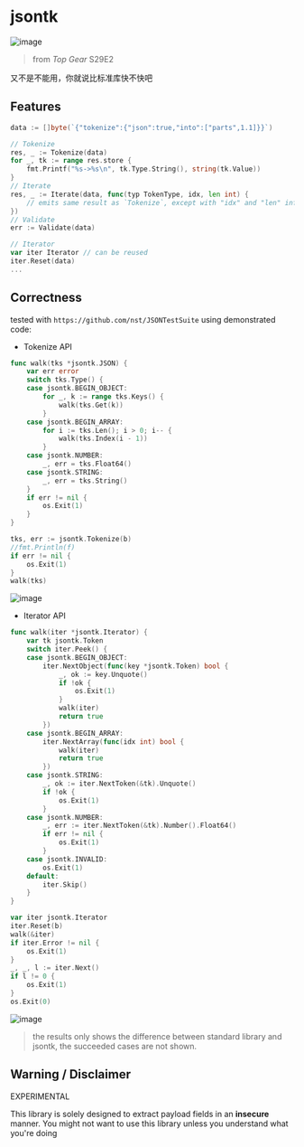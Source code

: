 # jsontk

![image](https://github.com/frankli0324/go-jsontk/assets/20221896/37b70d26-f28f-4616-88f0-3a6683610f00)
> from *Top Gear* S29E2

又不是不能用，你就说比标准库快不快吧

## Features

```go
data := []byte(`{"tokenize":{"json":true,"into":["parts",1.1]}}`)

// Tokenize
res, _ := Tokenize(data)
for _, tk := range res.store {
    fmt.Printf("%s->%s\n", tk.Type.String(), string(tk.Value))
}
// Iterate
res, _ := Iterate(data, func(typ TokenType, idx, len int) {
    // emits same result as `Tokenize`, except with "idx" and "len" information
})
// Validate
err := Validate(data)

// Iterator
var iter Iterator // can be reused
iter.Reset(data)
...
```

## Correctness

tested with `https://github.com/nst/JSONTestSuite` using demonstrated code:

* Tokenize API

```go
func walk(tks *jsontk.JSON) {
    var err error
    switch tks.Type() {
    case jsontk.BEGIN_OBJECT:
        for _, k := range tks.Keys() {
            walk(tks.Get(k))
        }
    case jsontk.BEGIN_ARRAY:
        for i := tks.Len(); i > 0; i-- {
            walk(tks.Index(i - 1))
        }
    case jsontk.NUMBER:
        _, err = tks.Float64()
    case jsontk.STRING:
        _, err = tks.String()
    }
    if err != nil {
        os.Exit(1)
    }
}

tks, err := jsontk.Tokenize(b)
//fmt.Println(f)
if err != nil {
    os.Exit(1)
}
walk(tks)
```

![image](https://github.com/frankli0324/go-jsontk/assets/20221896/1f504938-1994-4cd9-aa5d-fcb162659a52)

* Iterator API

```go
func walk(iter *jsontk.Iterator) {
    var tk jsontk.Token
    switch iter.Peek() {
    case jsontk.BEGIN_OBJECT:
        iter.NextObject(func(key *jsontk.Token) bool {
            _, ok := key.Unquote()
            if !ok {
                os.Exit(1)
            }
            walk(iter)
            return true
        })
    case jsontk.BEGIN_ARRAY:
        iter.NextArray(func(idx int) bool {
            walk(iter)
            return true
        })
    case jsontk.STRING:
        _, ok := iter.NextToken(&tk).Unquote()
        if !ok {
            os.Exit(1)
        }
    case jsontk.NUMBER:
        _, err := iter.NextToken(&tk).Number().Float64()
        if err != nil {
            os.Exit(1)
        }
    case jsontk.INVALID:
        os.Exit(1)
    default:
        iter.Skip()
    }
}

var iter jsontk.Iterator
iter.Reset(b)
walk(&iter)
if iter.Error != nil {
    os.Exit(1)
}
_, _, l := iter.Next()
if l != 0 {
    os.Exit(1)
}
os.Exit(0)
```

![image](https://github.com/user-attachments/assets/baa460bd-450b-4bcf-a45c-d00f60cf15aa)

> the results only shows the difference between standard library and jsontk, the succeeded cases are not shown.

## Warning / Disclaimer

EXPERIMENTAL

This library is solely designed to extract payload fields in an **insecure** manner.
You might not want to use this library unless you understand what you're doing
